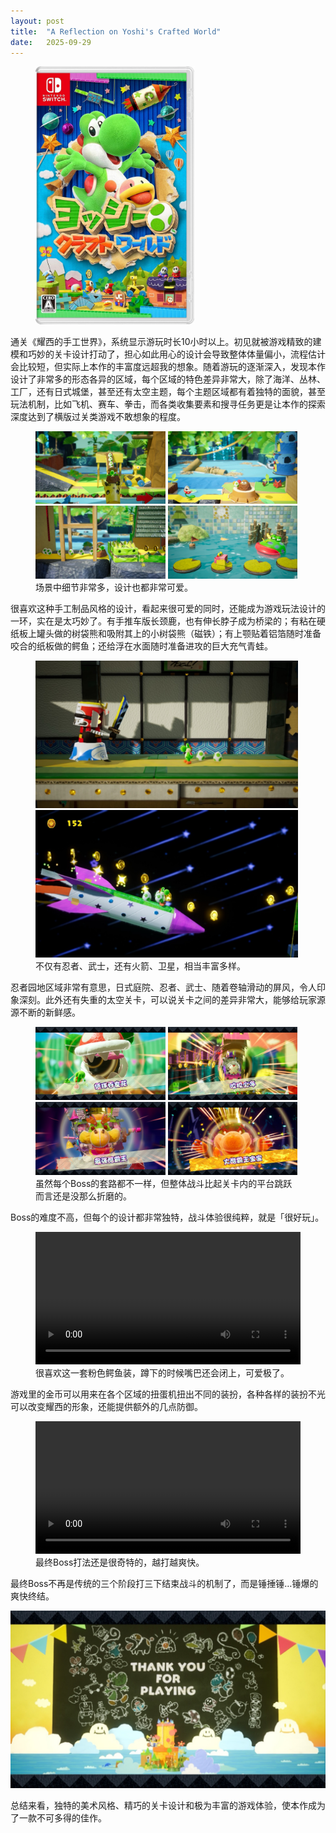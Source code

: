 ```yaml
---
layout: post
title:  "A Reflection on Yoshi's Crafted World"
date:   2025-09-29
---
```

<figure><img src="/assets/img/20250929-yoshis-crafted-world_1.jpg" width="60%" /></figure>

通关《耀西的手工世界》，系统显示游玩时长10小时以上。初见就被游戏精致的建模和巧妙的关卡设计打动了，担心如此用心的设计会导致整体体量偏小，流程估计会比较短，但实际上本作的丰富度远超我的想象。随着游玩的逐渐深入，发现本作设计了非常多的形态各异的区域，每个区域的特色差异非常大，除了海洋、丛林、工厂，还有日式城堡，甚至还有太空主题，每个主题区域都有着独特的面貌，甚至玩法机制，比如飞机、赛车、拳击，而各类收集要素和搜寻任务更是让本作的探索深度达到了横版过关类游戏不敢想象的程度。

<figure>
<img src="/assets/img/20250929-yoshis-crafted-world_2.jpg" width="49%" />
<img src="/assets/img/20250929-yoshis-crafted-world_3.jpg" width="49%" />
<img src="/assets/img/20250929-yoshis-crafted-world_4.jpg" width="49%" />
<img src="/assets/img/20250929-yoshis-crafted-world_5.jpg" width="49%" />
<figcaption>场景中细节非常多，设计也都非常可爱。</figcaption>
</figure>

很喜欢这种手工制品风格的设计，看起来很可爱的同时，还能成为游戏玩法设计的一环，实在是太巧妙了。有手推车版长颈鹿，也有伸长脖子成为桥梁的；有粘在硬纸板上罐头做的树袋熊和吸附其上的小树袋熊（磁铁）；有上颚贴着铝箔随时准备咬合的纸板做的鳄鱼；还给浮在水面随时准备进攻的巨大充气青蛙。

<figure>
<img src="/assets/img/20250929-yoshis-crafted-world_6.jpg" width="99%" />
<img src="/assets/img/20250929-yoshis-crafted-world_7.jpg" width="99%" />
<figcaption>不仅有忍者、武士，还有火箭、卫星，相当丰富多样。</figcaption>
</figure>

忍者园地区域非常有意思，日式庭院、忍者、武士、随着卷轴滑动的屏风，令人印象深刻。此外还有失重的太空关卡，可以说关卡之间的差异非常大，能够给玩家源源不断的新鲜感。

<figure>
<img src="/assets/img/20250929-yoshis-crafted-world_8.jpg" width="49%" />
<img src="/assets/img/20250929-yoshis-crafted-world_9.jpg" width="49%" />
<img src="/assets/img/20250929-yoshis-crafted-world_10.jpg" width="49%" />
<img src="/assets/img/20250929-yoshis-crafted-world_11.jpg" width="49%" />
<figcaption>虽然每个Boss的套路都不一样，但整体战斗比起关卡内的平台跳跃而言还是没那么折磨的。</figcaption>
</figure>

Boss的难度不高，但每个的设计都非常独特，战斗体验很纯粹，就是「很好玩」。

<figure>
<video width="100%" controls>
  <source src="https://files.mastodon.social/media_attachments/files/115/280/315/811/535/779/original/ff6ff1c85270ac76.mp4" type="video/mp4">
</video>
<figcaption>很喜欢这一套粉色鳄鱼装，蹲下的时候嘴巴还会闭上，可爱极了。</figcaption>
</figure>

游戏里的金币可以用来在各个区域的扭蛋机扭出不同的装扮，各种各样的装扮不光可以改变耀西的形象，还能提供额外的几点防御。

<figure>
<video width="100%" controls>
  <source src="https://files.mastodon.social/media_attachments/files/115/280/334/689/250/593/original/83b8891821b44e4b.mp4" type="video/mp4">
</video>
<figcaption>最终Boss打法还是很奇特的，越打越爽快。</figcaption>
</figure>

最终Boss不再是传统的三个阶段打三下结束战斗的机制了，而是锤捶锤…锤爆的爽快终结。

![](/assets/img/20250929-yoshis-crafted-world_12.jpg)

总结来看，独特的美术风格、精巧的关卡设计和极为丰富的游戏体验，使本作成为了一款不可多得的佳作。
